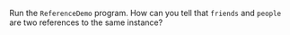 Run the `ReferenceDemo` program. How can you tell that `friends` and `people` are two references to the same instance?
